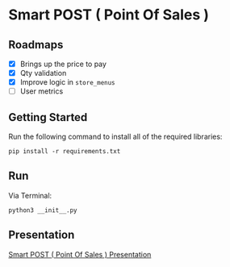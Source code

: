 # Smart POST ( Point Of Sales )

## Roadmaps

- [x] Brings up the price to pay
- [x] Qty validation
- [x] Improve logic in `store_menus`
- [ ] User metrics

## Getting Started

Run the following command to install all of the required libraries:

    pip install -r requirements.txt

## Run

Via Terminal:

    python3 __init__.py

## Presentation

[Smart POST ( Point Of Sales ) Presentation](https://1drv.ms/p/s!AqIQW1p6ufxMg0lCQ441fxtAQe5R?e=BzQTz9)